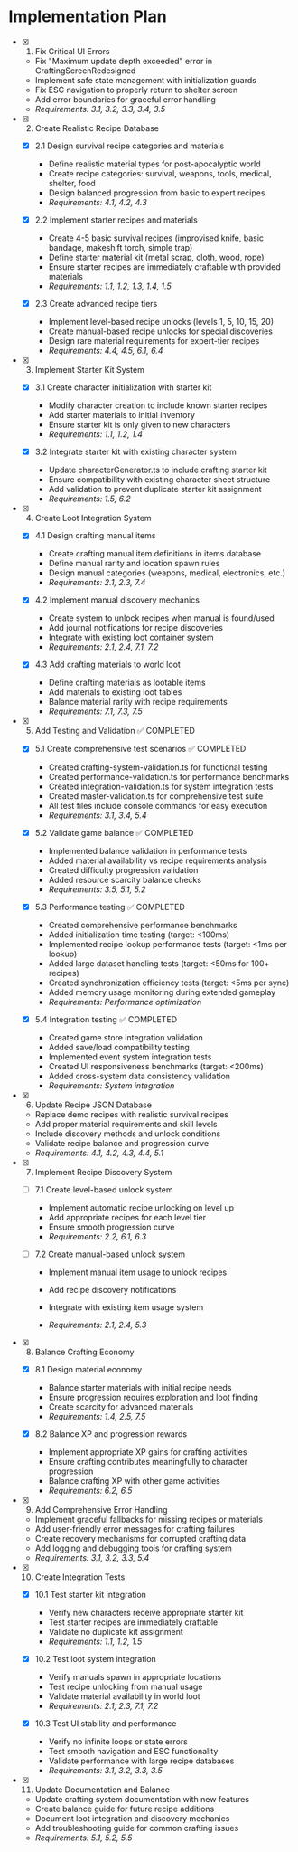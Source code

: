 # Implementation Plan

- [x] 1. Fix Critical UI Errors



  - Fix "Maximum update depth exceeded" error in CraftingScreenRedesigned
  - Implement safe state management with initialization guards
  - Fix ESC navigation to properly return to shelter screen
  - Add error boundaries for graceful error handling
  - _Requirements: 3.1, 3.2, 3.3, 3.4, 3.5_

- [x] 2. Create Realistic Recipe Database


  - [x] 2.1 Design survival recipe categories and materials


    - Define realistic material types for post-apocalyptic world
    - Create recipe categories: survival, weapons, tools, medical, shelter, food
    - Design balanced progression from basic to expert recipes
    - _Requirements: 4.1, 4.2, 4.3_

  - [x] 2.2 Implement starter recipes and materials


    - Create 4-5 basic survival recipes (improvised knife, basic bandage, makeshift torch, simple trap)
    - Define starter material kit (metal scrap, cloth, wood, rope)
    - Ensure starter recipes are immediately craftable with provided materials
    - _Requirements: 1.1, 1.2, 1.3, 1.4, 1.5_

  - [x] 2.3 Create advanced recipe tiers

    - Implement level-based recipe unlocks (levels 1, 5, 10, 15, 20)
    - Create manual-based recipe unlocks for special discoveries
    - Design rare material requirements for expert-tier recipes
    - _Requirements: 4.4, 4.5, 6.1, 6.4_

- [x] 3. Implement Starter Kit System



  - [x] 3.1 Create character initialization with starter kit


    - Modify character creation to include known starter recipes
    - Add starter materials to initial inventory
    - Ensure starter kit is only given to new characters
    - _Requirements: 1.1, 1.2, 1.4_

  - [x] 3.2 Integrate starter kit with existing character system


    - Update characterGenerator.ts to include crafting starter kit
    - Ensure compatibility with existing character sheet structure
    - Add validation to prevent duplicate starter kit assignment
    - _Requirements: 1.5, 6.2_

- [x] 4. Create Loot Integration System



  - [x] 4.1 Design crafting manual items


    - Create crafting manual item definitions in items database
    - Define manual rarity and location spawn rules
    - Design manual categories (weapons, medical, electronics, etc.)
    - _Requirements: 2.1, 2.3, 7.4_

  - [x] 4.2 Implement manual discovery mechanics






    - Create system to unlock recipes when manual is found/used
    - Add journal notifications for recipe discoveries
    - Integrate with existing loot container system
    - _Requirements: 2.1, 2.4, 7.1, 7.2_

  - [x] 4.3 Add crafting materials to world loot


    - Define crafting materials as lootable items
    - Add materials to existing loot tables
    - Balance material rarity with recipe requirements
    - _Requirements: 7.1, 7.3, 7.5_

- [x] 5. Add Testing and Validation ✅ COMPLETED
  - [x] 5.1 Create comprehensive test scenarios ✅ COMPLETED
    - Created crafting-system-validation.ts for functional testing
    - Created performance-validation.ts for performance benchmarks
    - Created integration-validation.ts for system integration tests
    - Created master-validation.ts for comprehensive test suite
    - All test files include console commands for easy execution
    - _Requirements: 3.1, 3.4, 5.4_

  - [x] 5.2 Validate game balance ✅ COMPLETED
    - Implemented balance validation in performance tests
    - Added material availability vs recipe requirements analysis
    - Created difficulty progression validation
    - Added resource scarcity balance checks
    - _Requirements: 3.5, 5.1, 5.2_

  - [x] 5.3 Performance testing ✅ COMPLETED
    - Created comprehensive performance benchmarks
    - Added initialization time testing (target: <100ms)
    - Implemented recipe lookup performance tests (target: <1ms per lookup)
    - Added large dataset handling tests (target: <50ms for 100+ recipes)
    - Created synchronization efficiency tests (target: <5ms per sync)
    - Added memory usage monitoring during extended gameplay
    - _Requirements: Performance optimization_

  - [x] 5.4 Integration testing ✅ COMPLETED
    - Created game store integration validation
    - Added save/load compatibility testing
    - Implemented event system integration tests
    - Created UI responsiveness benchmarks (target: <200ms)
    - Added cross-system data consistency validation
    - _Requirements: System integration_

- [x] 6. Update Recipe JSON Database

  - Replace demo recipes with realistic survival recipes
  - Add proper material requirements and skill levels
  - Include discovery methods and unlock conditions
  - Validate recipe balance and progression curve
  - _Requirements: 4.1, 4.2, 4.3, 4.4, 5.1_


- [x] 7. Implement Recipe Discovery System

  - [ ] 7.1 Create level-based unlock system
    - Implement automatic recipe unlocking on level up
    - Add appropriate recipes for each level tier
    - Ensure smooth progression curve
    - _Requirements: 2.2, 6.1, 6.3_


  - [ ] 7.2 Create manual-based unlock system
    - Implement manual item usage to unlock recipes
    - Add recipe discovery notifications
    - Integrate with existing item usage system


    - _Requirements: 2.1, 2.4, 5.3_

- [x] 8. Balance Crafting Economy

  - [x] 8.1 Design material economy

    - Balance starter materials with initial recipe needs
    - Ensure progression requires exploration and loot finding
    - Create scarcity for advanced materials
    - _Requirements: 1.4, 2.5, 7.5_

  - [x] 8.2 Balance XP and progression rewards

    - Implement appropriate XP gains for crafting activities
    - Ensure crafting contributes meaningfully to character progression
    - Balance crafting XP with other game activities
    - _Requirements: 6.2, 6.5_

- [x] 9. Add Comprehensive Error Handling

  - Implement graceful fallbacks for missing recipes or materials
  - Add user-friendly error messages for crafting failures
  - Create recovery mechanisms for corrupted crafting data
  - Add logging and debugging tools for crafting system
  - _Requirements: 3.1, 3.2, 3.3, 5.4_

- [x] 10. Create Integration Tests

  - [x] 10.1 Test starter kit integration

    - Verify new characters receive appropriate starter kit
    - Test starter recipes are immediately craftable
    - Validate no duplicate kit assignment
    - _Requirements: 1.1, 1.2, 1.5_

  - [x] 10.2 Test loot system integration

    - Verify manuals spawn in appropriate locations
    - Test recipe unlocking from manual usage
    - Validate material availability in world loot
    - _Requirements: 2.1, 2.3, 7.1, 7.2_

  - [x] 10.3 Test UI stability and performance

    - Verify no infinite loops or state errors
    - Test smooth navigation and ESC functionality
    - Validate performance with large recipe databases
    - _Requirements: 3.1, 3.2, 3.3, 3.5_

- [x] 11. Update Documentation and Balance



  - Update crafting system documentation with new features
  - Create balance guide for future recipe additions
  - Document loot integration and discovery mechanics
  - Add troubleshooting guide for common crafting issues
  - _Requirements: 5.1, 5.2, 5.5_